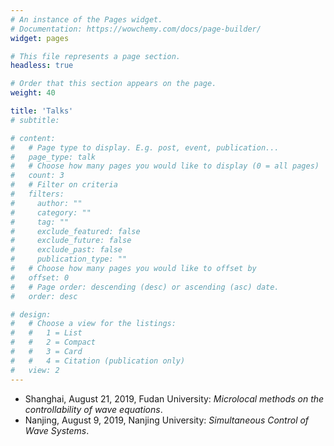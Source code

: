 ```yaml
---
# An instance of the Pages widget.
# Documentation: https://wowchemy.com/docs/page-builder/
widget: pages

# This file represents a page section.
headless: true

# Order that this section appears on the page.
weight: 40

title: 'Talks'
# subtitle:

# content:
#   # Page type to display. E.g. post, event, publication...
#   page_type: talk
#   # Choose how many pages you would like to display (0 = all pages)
#   count: 3
#   # Filter on criteria
#   filters:
#     author: ""
#     category: ""
#     tag: ""
#     exclude_featured: false
#     exclude_future: false
#     exclude_past: false
#     publication_type: ""
#   # Choose how many pages you would like to offset by
#   offset: 0
#   # Page order: descending (desc) or ascending (asc) date.
#   order: desc

# design:
#   # Choose a view for the listings:
#   #   1 = List
#   #   2 = Compact
#   #   3 = Card
#   #   4 = Citation (publication only)
#   view: 2
---
```



- Shanghai, August 21, 2019, Fudan University:  *Microlocal methods on the controllability of wave equations*.
- Nanjing, August 9, 2019, Nanjing University: *Simultaneous Control of Wave Systems*.

